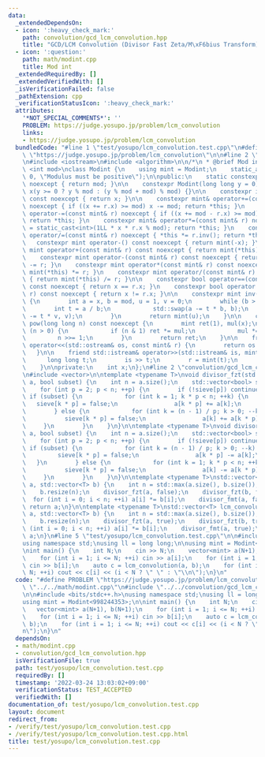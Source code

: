 ```yaml
---
data:
  _extendedDependsOn:
  - icon: ':heavy_check_mark:'
    path: convolution/gcd_lcm_convolution.hpp
    title: "GCD/LCM Convolution (Divisor Fast Zeta/M\xF6bius Transform)"
  - icon: ':question:'
    path: math/modint.cpp
    title: Mod int
  _extendedRequiredBy: []
  _extendedVerifiedWith: []
  _isVerificationFailed: false
  _pathExtension: cpp
  _verificationStatusIcon: ':heavy_check_mark:'
  attributes:
    '*NOT_SPECIAL_COMMENTS*': ''
    PROBLEM: https://judge.yosupo.jp/problem/lcm_convolution
    links:
    - https://judge.yosupo.jp/problem/lcm_convolution
  bundledCode: "#line 1 \"test/yosupo/lcm_convolution.test.cpp\"\n#define PROBLEM\
    \ \"https://judge.yosupo.jp/problem/lcm_convolution\"\n\n#line 2 \"math/modint.cpp\"\
    \n#include <iostream>\n#include <algorithm>\n\n/*\n * @brief Mod int\n */\ntemplate\
    \ <int mod>\nclass Modint {\n    using mint = Modint;\n    static_assert(mod >\
    \ 0, \"Modulus must be positive\");\n\npublic:\n    static constexpr int get_mod()\
    \ noexcept { return mod; }\n\n    constexpr Modint(long long y = 0) noexcept :\
    \ x(y >= 0 ? y % mod : (y % mod + mod) % mod) {}\n\n    constexpr int value()\
    \ const noexcept { return x; }\n\n    constexpr mint& operator+=(const mint& r)\
    \ noexcept { if ((x += r.x) >= mod) x -= mod; return *this; }\n    constexpr mint&\
    \ operator-=(const mint& r) noexcept { if ((x += mod - r.x) >= mod) x -= mod;\
    \ return *this; }\n    constexpr mint& operator*=(const mint& r) noexcept { x\
    \ = static_cast<int>(1LL * x * r.x % mod); return *this; }\n    constexpr mint&\
    \ operator/=(const mint& r) noexcept { *this *= r.inv(); return *this; }\n\n \
    \   constexpr mint operator-() const noexcept { return mint(-x); }\n\n    constexpr\
    \ mint operator+(const mint& r) const noexcept { return mint(*this) += r; }\n\
    \    constexpr mint operator-(const mint& r) const noexcept { return mint(*this)\
    \ -= r; }\n    constexpr mint operator*(const mint& r) const noexcept { return\
    \ mint(*this) *= r; }\n    constexpr mint operator/(const mint& r) const noexcept\
    \ { return mint(*this) /= r; }\n\n    constexpr bool operator==(const mint& r)\
    \ const noexcept { return x == r.x; }\n    constexpr bool operator!=(const mint&\
    \ r) const noexcept { return x != r.x; }\n\n    constexpr mint inv() const noexcept\
    \ {\n        int a = x, b = mod, u = 1, v = 0;\n        while (b > 0) {\n    \
    \        int t = a / b;\n            std::swap(a -= t * b, b);\n            std::swap(u\
    \ -= t * v, v);\n        }\n        return mint(u);\n    }\n\n    constexpr mint\
    \ pow(long long n) const noexcept {\n        mint ret(1), mul(x);\n        while\
    \ (n > 0) {\n            if (n & 1) ret *= mul;\n            mul *= mul;\n   \
    \         n >>= 1;\n        }\n        return ret;\n    }\n\n    friend std::ostream&\
    \ operator<<(std::ostream& os, const mint& r) {\n        return os << r.x;\n \
    \   }\n\n    friend std::istream& operator>>(std::istream& is, mint& r) {\n  \
    \      long long t;\n        is >> t;\n        r = mint(t);\n        return is;\n\
    \    }\n\nprivate:\n    int x;\n};\n#line 2 \"convolution/gcd_lcm_convolution.hpp\"\
    \n#include <vector>\n\ntemplate <typename T>\nvoid divisor_fzt(std::vector<T>&\
    \ a, bool subset) {\n    int n = a.size();\n    std::vector<bool> sieve(n, true);\n\
    \    for (int p = 2; p < n; ++p) {\n        if (!sieve[p]) continue;\n       \
    \ if (subset) {\n            for (int k = 1; k * p < n; ++k) {\n             \
    \   sieve[k * p] = false;\n                a[k * p] += a[k];\n            }\n\
    \        } else {\n            for (int k = (n - 1) / p; k > 0; --k) {\n     \
    \           sieve[k * p] = false;\n                a[k] += a[k * p];\n       \
    \     }\n        }\n    }\n}\n\ntemplate <typename T>\nvoid divisor_fmt(std::vector<T>&\
    \ a, bool subset) {\n    int n = a.size();\n    std::vector<bool> sieve(n, true);\n\
    \    for (int p = 2; p < n; ++p) {\n        if (!sieve[p]) continue;\n       \
    \ if (subset) {\n            for (int k = (n - 1) / p; k > 0; --k) {\n       \
    \         sieve[k * p] = false;\n                a[k * p] -= a[k];\n         \
    \   }\n        } else {\n            for (int k = 1; k * p < n; ++k) {\n     \
    \           sieve[k * p] = false;\n                a[k] -= a[k * p];\n       \
    \     }\n        }\n    }\n}\n\ntemplate <typename T>\nstd::vector<T> gcd_convolution(std::vector<T>\
    \ a, std::vector<T> b) {\n    int n = std::max(a.size(), b.size());\n    a.resize(n);\n\
    \    b.resize(n);\n    divisor_fzt(a, false);\n    divisor_fzt(b, false);\n  \
    \  for (int i = 0; i < n; ++i) a[i] *= b[i];\n    divisor_fmt(a, false);\n   \
    \ return a;\n}\n\ntemplate <typename T>\nstd::vector<T> lcm_convolution(std::vector<T>\
    \ a, std::vector<T> b) {\n    int n = std::max(a.size(), b.size());\n    a.resize(n);\n\
    \    b.resize(n);\n    divisor_fzt(a, true);\n    divisor_fzt(b, true);\n    for\
    \ (int i = 0; i < n; ++i) a[i] *= b[i];\n    divisor_fmt(a, true);\n    return\
    \ a;\n}\n#line 5 \"test/yosupo/lcm_convolution.test.cpp\"\n\n#include <bits/stdc++.h>\n\
    using namespace std;\nusing ll = long long;\n\nusing mint = Modint<998244353>;\n\
    \nint main() {\n    int N;\n    cin >> N;\n    vector<mint> a(N+1), b(N+1);\n\
    \    for (int i = 1; i <= N; ++i) cin >> a[i];\n    for (int i = 1; i <= N; ++i)\
    \ cin >> b[i];\n    auto c = lcm_convolution(a, b);\n    for (int i = 1; i <=\
    \ N; ++i) cout << c[i] << (i < N ? \" \" : \"\\n\");\n}\n"
  code: "#define PROBLEM \"https://judge.yosupo.jp/problem/lcm_convolution\"\n\n#include\
    \ \"../../math/modint.cpp\"\n#include \"../../convolution/gcd_lcm_convolution.hpp\"\
    \n\n#include <bits/stdc++.h>\nusing namespace std;\nusing ll = long long;\n\n\
    using mint = Modint<998244353>;\n\nint main() {\n    int N;\n    cin >> N;\n \
    \   vector<mint> a(N+1), b(N+1);\n    for (int i = 1; i <= N; ++i) cin >> a[i];\n\
    \    for (int i = 1; i <= N; ++i) cin >> b[i];\n    auto c = lcm_convolution(a,\
    \ b);\n    for (int i = 1; i <= N; ++i) cout << c[i] << (i < N ? \" \" : \"\\\
    n\");\n}\n"
  dependsOn:
  - math/modint.cpp
  - convolution/gcd_lcm_convolution.hpp
  isVerificationFile: true
  path: test/yosupo/lcm_convolution.test.cpp
  requiredBy: []
  timestamp: '2022-03-24 13:03:02+09:00'
  verificationStatus: TEST_ACCEPTED
  verifiedWith: []
documentation_of: test/yosupo/lcm_convolution.test.cpp
layout: document
redirect_from:
- /verify/test/yosupo/lcm_convolution.test.cpp
- /verify/test/yosupo/lcm_convolution.test.cpp.html
title: test/yosupo/lcm_convolution.test.cpp
---
```


